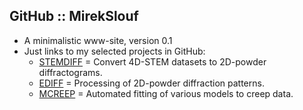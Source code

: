 GitHub :: MirekSlouf
--------------------

* A minimalistic www-site, version 0.1
* Just links to my selected projects in GitHub:
  - [STEMDIFF](https://mirekslouf.github.io/stemdiff/) = Convert 4D-STEM datasets to 2D-powder diffractograms.
  - [EDIFF](https://mirekslouf.github.io/ediff/) = Processing of 2D-powder diffraction patterns.
  - [MCREEP](https://mirekslouf.github.io/mcreep/) = Automated fitting of various models to creep data.

<!---
mirekslouf/mirekslouf is a ✨ special ✨ repository because its `README.md` (this file) appears on your GitHub profile.
You can click the Preview link to take a look at your changes.
--->

